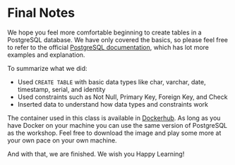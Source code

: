 # Final Notes

We hope you feel more comfortable beginning to create tables in a PostgreSQL database. We have only covered the basics, so please feel free to refer to the official [PostgreSQL documentation](https://www.postgresql.org/docs/current/sql-createtable.html), which has lot more examples and explanation. 

To summarize what we did:

- Used `CREATE TABLE` with basic data types like char, varchar, date, timestamp, serial, and identity
- Used constraints such as Not Null, Primary Key, Foreign Key, and Check
- Inserted data to understand how data types and constraints work

The container used in this class is available in [Dockerhub](https://hub.docker.com/r/thesteve0/postgres-appdev). As long as you have Docker on your machine you can use the same version of PostgreSQL as the workshop. Feel free to download the image and play some more at your own pace on your own machine.

And with that, we are finished. We wish you Happy Learning!


